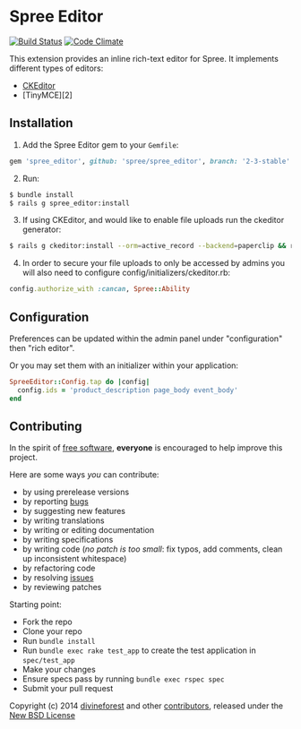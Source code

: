 # Spree Editor

[![Build Status](https://travis-ci.org/spree-contrib/spree_editor.svg?branch=2-3-stable)](https://travis-ci.org/spree-contrib/spree_editor)
[![Code Climate](https://codeclimate.com/github/spree/spree_editor.png)](https://codeclimate.com/github/spree/spree_editor)

This extension provides an inline rich-text editor for Spree. It implements different types of editors:

- [CKEditor][1]
- [TinyMCE][2]

## Installation

1. Add the Spree Editor gem to your `Gemfile`:
  ```ruby
  gem 'spree_editor', github: 'spree/spree_editor', branch: '2-3-stable'
  ```

2. Run:
  ```sh
  $ bundle install
  $ rails g spree_editor:install
  ```

3. If using CKEditor, and would like to enable file uploads run the ckeditor generator:
  ```sh
  $ rails g ckeditor:install --orm=active_record --backend=paperclip && rake db:migrate
  ```

4. In order to secure your file uploads to only be accessed by admins you will also need to configure config/initializers/ckeditor.rb:
  ```ruby
  config.authorize_with :cancan, Spree::Ability
  ```

## Configuration

Preferences can be updated within the admin panel under "configuration" then "rich editor".

Or you may set them with an initializer within your application:

```ruby
SpreeEditor::Config.tap do |config|
  config.ids = 'product_description page_body event_body'
end
```

## Contributing

In the spirit of [free software][3], **everyone** is encouraged to help improve this project.

Here are some ways *you* can contribute:

* by using prerelease versions
* by reporting [bugs][4]
* by suggesting new features
* by writing translations
* by writing or editing documentation
* by writing specifications
* by writing code (*no patch is too small*: fix typos, add comments, clean up inconsistent whitespace)
* by refactoring code
* by resolving [issues][4]
* by reviewing patches

Starting point:

* Fork the repo
* Clone your repo
* Run `bundle install`
* Run `bundle exec rake test_app` to create the test application in `spec/test_app`
* Make your changes
* Ensure specs pass by running `bundle exec rspec spec`
* Submit your pull request

Copyright (c) 2014 [divineforest][5] and other [contributors][6], released under the [New BSD License][7]

[1]: http://ckeditor.com
[3]: http://www.fsf.org/licensing/essays/free-sw.html
[4]: https://github.com/sttermo/spree_editor/issues
[5]: https://github.com/divineforest
[6]: https://github.com/sttermo/spree_editor/graphs/contributors
[7]: https://github.com/sttermo/spree_editor/blob/master/LICENSE.md
